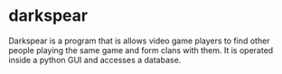 # darkspear
Darkspear is a program that is allows video game players to find other people playing the same game and form clans with them. It is operated inside a python GUI and accesses a database. 
